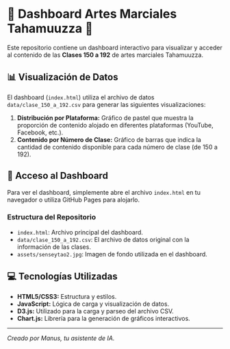 # 🥋 Dashboard Artes Marciales Tahamuuzza 🥋

Este repositorio contiene un dashboard interactivo para visualizar y acceder al contenido de las **Clases 150 a 192** de artes marciales Tahamuuzza.

## 📊 Visualización de Datos

El dashboard (`index.html`) utiliza el archivo de datos `data/clase_150_a_192.csv` para generar las siguientes visualizaciones:

1.  **Distribución por Plataforma:** Gráfico de pastel que muestra la proporción de contenido alojado en diferentes plataformas (YouTube, Facebook, etc.).
2.  **Contenido por Número de Clase:** Gráfico de barras que indica la cantidad de contenido disponible para cada número de clase (de 150 a 192).

## 🔗 Acceso al Dashboard

Para ver el dashboard, simplemente abre el archivo `index.html` en tu navegador o utiliza GitHub Pages para alojarlo.

### Estructura del Repositorio

*   `index.html`: Archivo principal del dashboard.
*   `data/clase_150_a_192.csv`: El archivo de datos original con la información de las clases.
*   `assets/senseytao2.jpg`: Imagen de fondo utilizada en el dashboard.

## 💻 Tecnologías Utilizadas

*   **HTML5/CSS3:** Estructura y estilos.
*   **JavaScript:** Lógica de carga y visualización de datos.
*   **D3.js:** Utilizado para la carga y parseo del archivo CSV.
*   **Chart.js:** Librería para la generación de gráficos interactivos.

---
*Creado por Manus, tu asistente de IA.*
